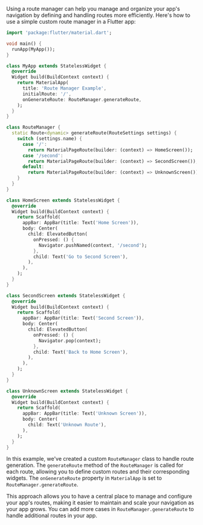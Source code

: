 Using a route manager can help you manage and organize your app's navigation by defining and handling routes more efficiently. Here's how to use a simple custom route manager in a Flutter app:

```dart
import 'package:flutter/material.dart';

void main() {
  runApp(MyApp());
}

class MyApp extends StatelessWidget {
  @override
  Widget build(BuildContext context) {
    return MaterialApp(
      title: 'Route Manager Example',
      initialRoute: '/',
      onGenerateRoute: RouteManager.generateRoute,
    );
  }
}

class RouteManager {
  static Route<dynamic> generateRoute(RouteSettings settings) {
    switch (settings.name) {
      case '/':
        return MaterialPageRoute(builder: (context) => HomeScreen());
      case '/second':
        return MaterialPageRoute(builder: (context) => SecondScreen());
      default:
        return MaterialPageRoute(builder: (context) => UnknownScreen());
    }
  }
}

class HomeScreen extends StatelessWidget {
  @override
  Widget build(BuildContext context) {
    return Scaffold(
      appBar: AppBar(title: Text('Home Screen')),
      body: Center(
        child: ElevatedButton(
          onPressed: () {
            Navigator.pushNamed(context, '/second');
          },
          child: Text('Go to Second Screen'),
        ),
      ),
    );
  }
}

class SecondScreen extends StatelessWidget {
  @override
  Widget build(BuildContext context) {
    return Scaffold(
      appBar: AppBar(title: Text('Second Screen')),
      body: Center(
        child: ElevatedButton(
          onPressed: () {
            Navigator.pop(context);
          },
          child: Text('Back to Home Screen'),
        ),
      ),
    );
  }
}

class UnknownScreen extends StatelessWidget {
  @override
  Widget build(BuildContext context) {
    return Scaffold(
      appBar: AppBar(title: Text('Unknown Screen')),
      body: Center(
        child: Text('Unknown Route'),
      ),
    );
  }
}
```

In this example, we've created a custom `RouteManager` class to handle route generation. The `generateRoute` method of the `RouteManager` is called for each route, allowing you to define custom routes and their corresponding widgets. The `onGenerateRoute` property in `MaterialApp` is set to `RouteManager.generateRoute`.

This approach allows you to have a central place to manage and configure your app's routes, making it easier to maintain and scale your navigation as your app grows. You can add more cases in `RouteManager.generateRoute` to handle additional routes in your app.